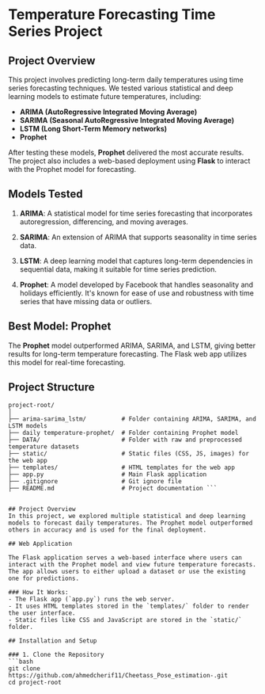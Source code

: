 # Temperature Forecasting Time Series Project

## Project Overview

This project involves predicting long-term daily temperatures using time series forecasting techniques. We tested various statistical and deep learning models to estimate future temperatures, including:
- **ARIMA (AutoRegressive Integrated Moving Average)**
- **SARIMA (Seasonal AutoRegressive Integrated Moving Average)**
- **LSTM (Long Short-Term Memory networks)**
- **Prophet**

After testing these models, **Prophet** delivered the most accurate results. The project also includes a web-based deployment using **Flask** to interact with the Prophet model for forecasting.

## Models Tested

1. **ARIMA**: A statistical model for time series forecasting that incorporates autoregression, differencing, and moving averages.
   
2. **SARIMA**: An extension of ARIMA that supports seasonality in time series data.
   
3. **LSTM**: A deep learning model that captures long-term dependencies in sequential data, making it suitable for time series prediction.

4. **Prophet**: A model developed by Facebook that handles seasonality and holidays efficiently. It's known for ease of use and robustness with time series that have missing data or outliers.

## Best Model: Prophet
The **Prophet** model outperformed ARIMA, SARIMA, and LSTM, giving better results for long-term temperature forecasting. The Flask web app utilizes this model for real-time forecasting.

## Project Structure

```console
project-root/
│
├── arima-sarima_lstm/          # Folder containing ARIMA, SARIMA, and LSTM models
├── daily temperature-prophet/  # Folder containing Prophet model
├── DATA/                       # Folder with raw and preprocessed temperature datasets
├── static/                     # Static files (CSS, JS, images) for the web app
├── templates/                  # HTML templates for the web app
├── app.py                      # Main Flask application
├── .gitignore                  # Git ignore file
├── README.md                   # Project documentation ```


## Project Overview
In this project, we explored multiple statistical and deep learning models to forecast daily temperatures. The Prophet model outperformed others in accuracy and is used for the final deployment.

## Web Application

The Flask application serves a web-based interface where users can interact with the Prophet model and view future temperature forecasts. The app allows users to either upload a dataset or use the existing one for predictions.

### How It Works:
- The Flask app (`app.py`) runs the web server.
- It uses HTML templates stored in the `templates/` folder to render the user interface.
- Static files like CSS and JavaScript are stored in the `static/` folder.

## Installation and Setup

### 1. Clone the Repository
```bash
git clone https://github.com/ahmedcherif11/Cheetass_Pose_estimation-.git
cd project-root
